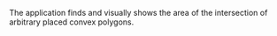 The application finds and visually shows the area of the intersection of arbitrary placed convex polygons.
